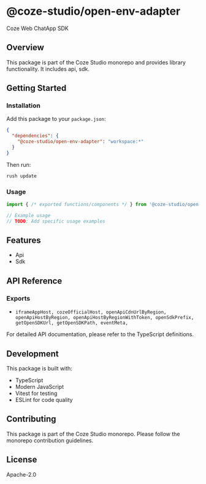# @coze-studio/open-env-adapter

Coze Web ChatApp SDK

## Overview

This package is part of the Coze Studio monorepo and provides library functionality. It includes api, sdk.

## Getting Started

### Installation

Add this package to your `package.json`:

```json
{
  "dependencies": {
    "@coze-studio/open-env-adapter": "workspace:*"
  }
}
```

Then run:

```bash
rush update
```

### Usage

```typescript
import { /* exported functions/components */ } from '@coze-studio/open-env-adapter';

// Example usage
// TODO: Add specific usage examples
```

## Features

- Api
- Sdk

## API Reference

### Exports

- `iframeAppHost,
  cozeOfficialHost,
  openApiCdnUrlByRegion,
  openApiHostByRegion,
  openApiHostByRegionWithToken,
  openSdkPrefix,
  getOpenSDKUrl,
  getOpenSDKPath,
  eventMeta,`


For detailed API documentation, please refer to the TypeScript definitions.

## Development

This package is built with:

- TypeScript
- Modern JavaScript
- Vitest for testing
- ESLint for code quality

## Contributing

This package is part of the Coze Studio monorepo. Please follow the monorepo contribution guidelines.

## License

Apache-2.0
